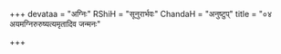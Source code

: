 +++
devataa = "अग्निः"
RShiH = "सूनुरार्भवः"
ChandaH = "अनुष्टुप्"
title = "०४ अयमग्निरुरुष्यत्यमृतादिव जन्मनः"

+++

